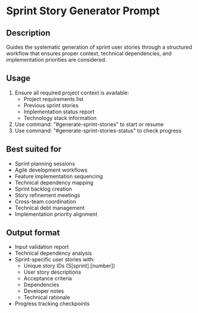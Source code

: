 # Sprint Story Generator Prompt

## Description
Guides the systematic generation of sprint user stories through a structured workflow that ensures proper context, technical dependencies, and implementation priorities are considered.

## Usage
1. Ensure all required project context is available:
   - Project requirements list
   - Previous sprint stories
   - Implementation status report
   - Technology stack information
2. Use command: "#generate-sprint-stories" to start or resume
3. Use command: "#generate-sprint-stories-status" to check progress

## Best suited for
- Sprint planning sessions
- Agile development workflows
- Feature implementation sequencing
- Technical dependency mapping
- Sprint backlog creation
- Story refinement meetings
- Cross-team coordination
- Technical debt management
- Implementation priority alignment

## Output format
- Input validation report
- Technical dependency analysis
- Sprint-specific user stories with:
  - Unique story IDs (S[sprint].[number])
  - User story descriptions
  - Acceptance criteria
  - Dependencies
  - Developer notes
  - Technical rationale
- Progress tracking checkpoints
